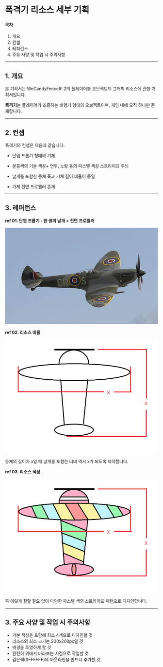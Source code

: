 # 폭격기 리소스 세부 기획

#### 목차

1.  개요
2.  컨셉
3.  레퍼런스
4.  주요 사양 및 작업 시 주의사항

-----

## 1. 개요

본 기획서는 WeCandyFenceIt! 2의 플레이어블 오브젝트의 그래픽 리소스에 관한 기획서입니다.

**폭격기**는 플레이어가 조종하는 비행기 형태의 오브젝트이며, 게임 내에 오직 하나만 존재합니다.

----

## 2. 컨셉

폭격기의 컨셉은 다음과 같습니다.

*   단엽 프롭기 형태의 기체
*   분홍색의 기본 색상+ 연두, 노랑 등의 파스텔 색상 스트라이프 무늬
*   날개를 포함한 동체 폭과 기체 길이 비율이 동일

*   기체 전면 프로펠러 존재



-----

## 3. 레퍼런스

**ref 01. 단엽 프롭기 - 한 쌍의 날개 + 전면 프로펠러**

![](./image/Bomber_Ref_00.jpg)



**ref 02. 리소스 비율**

![](./image/Bomber_Ref_01.png)

동체의 길이가 x일 때 날개를 포함한 너비 역시 x가 되도록 제작합니다.

**ref 03. 리소스 색상**

![](./image/Bomber_Ref_02.png)

꼭 이렇게 칠할 필요 없이 다양한 파스텔 색의 스트라이프 패턴으로 디자인합니다.

-----

## 3. 주요 사양 및 작업 시 주의사항

*   기본 색상을 포함해 최소 4색으로 디자인할 것
*   리소스의 최소 크기는 200x200px일 것
*   배경을 투명하게 할 것
*   완전히 위에서 바라보는 시점으로 작업할 것
*   검은색(#FFFFFF)의 아웃라인을 반드시 추가할 것


